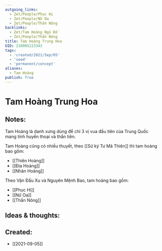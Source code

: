 ```yaml
---
outgoing_links:
  - Zet/People/Phục Hi
  - Zet/People/Nữ Oa
  - Zet/People/Thần Nông
backlinks:
  - Zet/Tam Hoàng Ngũ Đế
  - Zet/People/Thần Nông
title: Tam Hoàng Trung Hoa
UID: 210905223343
tags:
  - 'created/2021/Sep/05'
  - 'seed'
  - 'permanent/concept'
aliases:
  - Tam Hoàng
publish: True
---
```

# Tam Hoàng Trung Hoa

## Notes:
Tam Hoàng là danh xưng dùng để chỉ 3 vị vua đầu tiên của Trung Quốc mang tính huyền thoại và thần tiên.

Tam Hoàng cũng có nhiều thuyết, theo [[Sử ký Tư Mã Thiên]] thì tam hoàng bao gồm:

- [[Thiên Hoàng]]
- [[Địa Hoàng]]
- [[Nhân Hoàng]]

Theo Vận Đẩu Xu và Nguyên Mệnh Bao, tam hoàng bao gồm:

- [[Phục Hi]]
- [[Nữ Oa]]
- [[Thần Nông]]

## Ideas & thoughts:

## Created:
- [[2021-09-05]]

